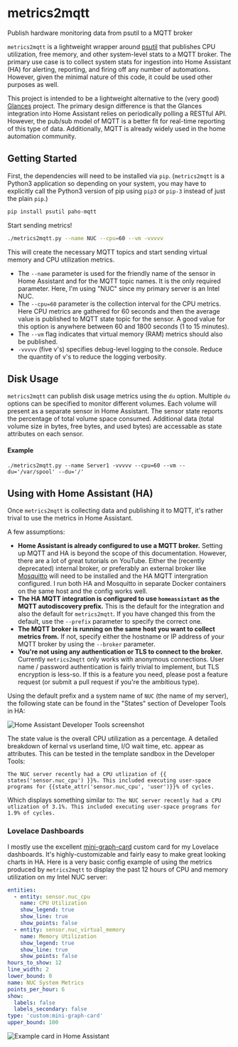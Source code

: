 # metrics2mqtt
Publish hardware monitoring data from psutil to a MQTT broker

`metrics2mqtt` is a lightweight wrapper around [psutil](https://pypi.org/project/psutil/) that publishes CPU utilization, free memory, and other system-level stats to a MQTT broker. The primary use case is to collect system stats for ingestion into Home Assistant (HA) for alerting, reporting, and firing off any number of automations. However, given the minimal nature of this code, it could be used other purposes as well.

This project is intended to be a lightweight alternative to the (very good) [Glances](https://github.com/nicolargo/glances) project. The primary design difference is that the Glances integration into Home Assistant relies on periodically polling a RESTful API. However, the pub/sub model of MQTT is a better fit for real-time reporting of this type of data. Additionally, MQTT is already widely used in the home automation community. 

## Getting Started
First, the dependencies will need to be installed via `pip`. (`metrics2mqtt` is a Python3 application so depending on your system, you may have to explicitly call the Python3 version of pip using `pip3` or `pip-3` instead of just the plain `pip`.)
```bash
pip install psutil paho-mqtt  
```
Start sending metrics!
```bash
./metrics2mqtt.py --name NUC --cpu=60 --vm -vvvvv
```

This will create the necessary MQTT topics and start sending virtual memory and CPU utilization metrics. 
 - The `--name` parameter is used for the friendly name of the sensor in Home Assistant and for the MQTT topic names. It is the only required parameter. Here, I'm using "NUC" since my primary server is an Intel NUC.
 - The `--cpu=60` parameter is the collection interval for the CPU metrics. Here CPU metrics are gathered for 60 seconds and then the average value is published to MQTT state topic for the sensor. A good value for this option is anywhere between 60 and 1800 seconds (1 to 15 minutes).
 - The `--vm` flag indicates that virtual memory (RAM) metrics should also be published.
 - `-vvvvv` (five v's) specifies debug-level logging to the console. Reduce the quantity of v's to reduce the logging verbosity.
 
## Disk Usage
`metrics2mqtt` can publish disk usage metrics using the `du` option. Multiple `du` options can be specified to monitor different volumes. Each volume will present as a separate sensor in Home Assistant. The sensor state reports the percentage of total volume space consumed. Additional data (total volume size in bytes, free bytes, and used bytes) are accessable as state attributes on each sensor.

#### Example

`./metrics2mqtt.py --name Server1 -vvvvv --cpu=60 --vm --du='/var/spool' --du='/'`

## Using with Home Assistant (HA)
Once `metrics2mqtt` is collecting data and publishing it to MQTT, it's rather trival to use the metrics in Home Assistant.

A few assumptions:
- **Home Assistant is already configured to use a MQTT broker.** Setting up MQTT and HA is beyond the scope of this documentation. However, there are a lot of great tutorials on YouTube. Either the (recently deprecated) internal broker, or preferably an external broker like [Mosquitto](https://mosquitto.org/) will need to be installed and the HA MQTT intergration configured. I run both HA and Mosquitto in separate Docker containers on the same host and the config works well.
- **The HA MQTT integration is configured to use `homeassistant` as the MQTT autodiscovery prefix.** This is the default for the integration and also the default for `metrics2mqtt`. If you have changed this from the default, use the `--prefix` parameter to specify the correct one.
- **The MQTT broker is running on the same host you want to collect metrics from.** If not, specify either the hostname or IP address of your MQTT broker by using the `--broker` parameter.
- **You're not using any authentication or TLS to connect to the broker.** Currently `metrics2mqtt` only works with anonymous connections. User name / password authentication is fairly trivial to implement, but TLS encryption is less-so. If this is a feature you need, please post a feature request (or submit a pull request if you're the ambitious type).

Using the default prefix and a system name of `NUC` (the name of my server), the following state can be found in the "States" section of Developer Tools in HA:

![Home Assistant Developer Tools screenshot](https://github.com/jamiebegin/metrics2mqtt/blob/master/docs/dev_tools_example.png?raw=true)

The state value is the overall CPU utilization as a percentage. A detailed breakdown of kernal vs userland time, I/O wait time, etc. appear as attributes. This can be tested in the template sandbox in the Developer Tools:
```
The NUC server recently had a CPU utlization of {{ states('sensor.nuc_cpu') }}%. This included executing user-space programs for {{state_attr('sensor.nuc_cpu', 'user')}}% of cycles.
```
Which displays something similar to: `The NUC server recently had a CPU utlization of 3.1%. This included executing user-space programs for 1.9% of cycles.`

### Lovelace Dashboards

I mostly use the excellent [mini-graph-card](https://github.com/kalkih/mini-graph-card) custom card for my Lovelace dashboards. It's highly-customizable and fairly easy to make great looking charts in HA. Here is a very basic config example of using the metrics produced by `metrics2mqtt` to display the past 12 hours of CPU and memory utilization on my Intel NUC server:

```yaml
entities:
  - entity: sensor.nuc_cpu
    name: CPU Utilization
    show_legend: true
    show_line: true
    show_points: false
  - entity: sensor.nuc_virtual_memory
    name: Memory Utilization
    show_legend: true
    show_line: true
    show_points: false
hours_to_show: 12
line_width: 2
lower_bound: 0
name: NUC System Metrics
points_per_hour: 6
show:
  labels: false
  labels_secondary: false
type: 'custom:mini-graph-card'
upper_bound: 100

```
![Example card in Home Assistant](https://github.com/jamiebegin/metrics2mqtt/blob/master/docs/example_card.png?raw=true)
